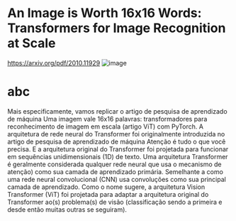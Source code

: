 # An Image is Worth 16x16 Words: Transformers for Image Recognition at Scale


https://arxiv.org/pdf/2010.11929
![image](https://github.com/user-attachments/assets/f87cb646-8a58-4dd5-b814-b1eee75b0ddc)



# abc
Mais especificamente, vamos replicar o artigo de pesquisa de aprendizado de máquina Uma imagem vale 16x16 palavras: transformadores para reconhecimento de imagem em escala (artigo ViT) com PyTorch.
A arquitetura de rede neural do Transformer foi originalmente introduzida no artigo de pesquisa de aprendizado de máquina Atenção é tudo o que você precisa.
E a arquitetura original do Transformer foi projetada para funcionar em sequências unidimensionais (1D) de texto.
Uma arquitetura Transformer é geralmente considerada qualquer rede neural que usa o mecanismo de atenção) como sua camada de aprendizado primária. Semelhante a como uma rede neural convolucional (CNN) usa convoluções como sua principal camada de aprendizado.
Como o nome sugere, a arquitetura Vision Transformer (ViT) foi projetada para adaptar a arquitetura original do Transformer ao(s) problema(s) de visão (classificação sendo a primeira e desde então muitas outras se seguiram).

